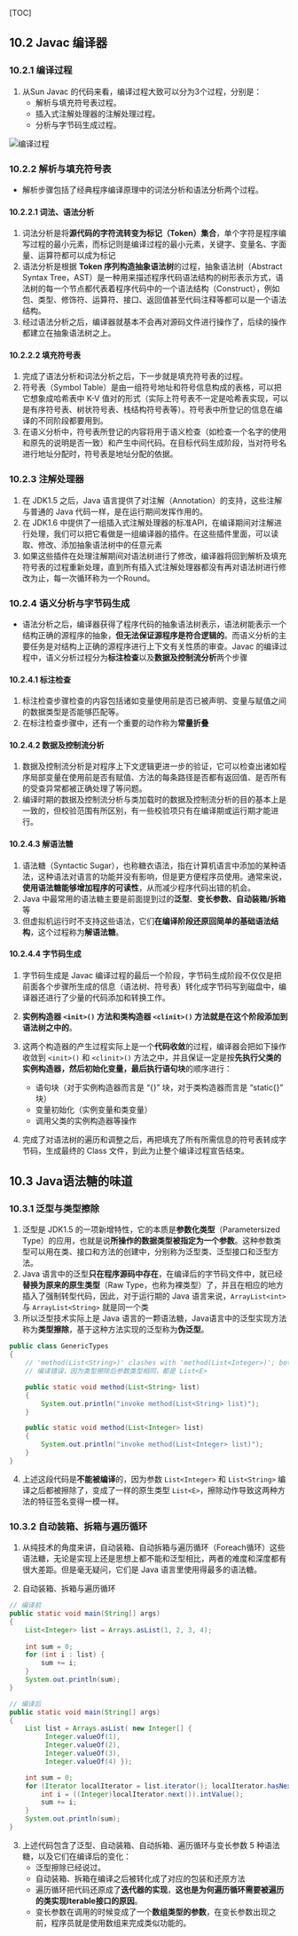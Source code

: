 [TOC]

## 10.2 Javac 编译器

### 10.2.1 编译过程

1. 从Sun Javac 的代码来看，编译过程大致可以分为3个过程，分别是：
    + 解析与填充符号表过程。
    + 插入式注解处理器的注解处理过程。
    + 分析与字节码生成过程。

![编译过程](https://ws3.sinaimg.cn/large/006oCwEfly1g1xivg582sj30s104mtac.jpg)

### 10.2.2 解析与填充符号表
+ 解析步骤包括了经典程序编译原理中的词法分析和语法分析两个过程。

#### 10.2.2.1 词法、语法分析
1. 词法分析是将**源代码的字符流转变为标记（Token）集合**，单个字符是程序编写过程的最小元素，而标记则是编译过程的最小元素，关键字、变量名、字面量、运算符都可以成为标记
2. 语法分析是根据 **Token 序列构造抽象语法树**的过程，抽象语法树（Abstract Syntax Tree，AST）是一种用来描述程序代码语法结构的树形表示方式，语法树的每一个节点都代表着程序代码中的一个语法结构（Construct），例如包、类型、修饰符、运算符、接口、返回值甚至代码注释等都可以是一个语法结构。
3. 经过语法分析之后，编译器就基本不会再对源码文件进行操作了，后续的操作都建立在抽象语法树之上。

#### 10.2.2.2 填充符号表
1. 完成了语法分析和词法分析之后，下一步就是填充符号表的过程。
2. 符号表（Symbol Table）是由一组符号地址和符号信息构成的表格，可以把它想象成哈希表中 K-V 值对的形式（实际上符号表不一定是哈希表实现，可以是有序符号表、树状符号表、栈结构符号表等）。符号表中所登记的信息在编译的不同阶段都要用到。
3. 在语义分析中，符号表所登记的内容将用于语义检查（如检查一个名字的使用和原先的说明是否一致）和产生中间代码。在目标代码生成阶段，当对符号名进行地址分配时，符号表是地址分配的依据。

### 10.2.3 注解处理器
1. 在 JDK1.5 之后，Java 语言提供了对注解（Annotation）的支持，这些注解与普通的 Java 代码一样，是在运行期间发挥作用的。
2. 在 JDK1.6 中提供了一组插入式注解处理器的标准API，在编译期间对注解进行处理，我们可以把它看做是一组编译器的插件。在这些插件里面，可以读取、修改、添加抽象语法树中的任意元素
3. 如果这些插件在处理注解期间对语法树进行了修改，编译器将回到解析及填充符号表的过程重新处理，直到所有插入式注解处理器都没有再对语法树进行修改为止，每一次循环称为一个Round。

### 10.2.4 语义分析与字节码生成
+ 语法分析之后，编译器获得了程序代码的抽象语法树表示，语法树能表示一个结构正确的源程序的抽象，**但无法保证源程序是符合逻辑的**。而语义分析的主要任务是对结构上正确的源程序进行上下文有关性质的审查。Javac 的编译过程中，语义分析过程分为**标注检查**以及**数据及控制流分析**两个步骤

#### 10.2.4.1 标注检查

1. 标注检查步骤检查的内容包括诸如变量使用前是否已被声明、变量与赋值之间的数据类型是否能够匹配等。
2. 在标注检查步骤中，还有一个重要的动作称为**常量折叠**

#### 10.2.4.2 数据及控制流分析

1. 数据及控制流分析是对程序上下文逻辑更进一步的验证，它可以检查出诸如程序局部变量在使用前是否有赋值、方法的每条路径是否都有返回值、是否所有的受查异常都被正确处理了等问题。
2. 编译时期的数据及控制流分析与类加载时的数据及控制流分析的目的基本上是一致的，但校验范围有所区别，有一些校验项只有在编译期或运行期才能进行。

#### 10.2.4.3 解语法糖
1. 语法糖（Syntactic Sugar），也称糖衣语法，指在计算机语言中添加的某种语法，这种语法对语言的功能并没有影响，但是更方便程序员使用。通常来说，**使用语法糖能够增加程序的可读性**，从而减少程序代码出错的机会。
2. Java 中最常用的语法糖主要是前面提到过的**泛型**、**变长参数、自动装箱/拆箱**等
3. 但虚拟机运行时不支持这些语法，它们**在编译阶段还原回简单的基础语法结构**，这个过程称为**解语法糖**。

#### 10.2.4.4 字节码生成
1. 字节码生成是 Javac 编译过程的最后一个阶段，字节码生成阶段不仅仅是把前面各个步骤所生成的信息（语法树、符号表）转化成字节码写到磁盘中，编译器还进行了少量的代码添加和转换工作。
2. **实例构造器 `<init>()` 方法和类构造器 `<clinit>()` 方法就是在这个阶段添加到语法树之中的**。
3. 这两个构造器的产生过程实际上是一个**代码收敛**的过程，编译器会把如下操作收敛到 `<init>()` 和 `<clinit>()` 方法之中，并且保证一定是按**先执行父类的实例构造器，然后初始化变量，最后执行语句块**的顺序进行：
    + 语句块（对于实例构造器而言是 “{}” 块，对于类构造器而言是 “static{}” 块）
    + 变量初始化（实例变量和类变量）
    + 调用父类的实例构造器等操作

4. 完成了对语法树的遍历和调整之后，再把填充了所有所需信息的符号表转成字节码，生成最终的 Class 文件，到此为止整个编译过程宣告结束。

## 10.3 Java语法糖的味道

### 10.3.1 泛型与类型擦除
1. 泛型是 JDK1.5 的一项新增特性，它的本质是**参数化类型**（Parametersized Type）的应用，也就是说**所操作的数据类型被指定为一个参数**。这种参数类型可以用在类、接口和方法的创建中，分别称为泛型类、泛型接口和泛型方法。
2. Java 语言中的泛型**只在程序源码中存在**，在编译后的字节码文件中，就已经**替换为原来的原生类型**（Raw Type，也称为裸类型）了，并且在相应的地方插入了强制转型代码，因此，对于运行期的 Java 语言来说，`ArrayList<int>` 与 `ArrayList<String>` 就是同一个类
3. 所以泛型技术实际上是 Java 语言的一颗语法糖，Java语言中的泛型实现方法称为**类型擦除**，基于这种方法实现的泛型称为**伪泛型**。

```java
public class GenericTypes
{
    // 'method(List<String>)' clashes with 'method(List<Integer>)'; both methods have same erasure
    // 编译错误，因为类型擦除后参数类型相同，都是 List<E>

    public static void method(List<String> list)
    {
        System.out.println("invoke method(List<String> list)");
    }

    public static void method(List<Integer> list)
    {
        System.out.println("invoke method(List<Integer> list)");
    }
}
```

4. 上述这段代码是**不能被编译**的，因为参数 `List<Integer>` 和 `List<String>` 编译之后都被擦除了，变成了一样的原生类型 `List<E>`，擦除动作导致这两种方法的特征签名变得一模一样。


### 10.3.2 自动装箱、拆箱与遍历循环
1. 从纯技术的角度来讲，自动装箱、自动拆箱与遍历循环（Foreach循环）这些语法糖，无论是实现上还是思想上都不能和泛型相比，两者的难度和深度都有很大差距。但是毫无疑问，它们是 Java 语言里使用得最多的语法糖。

2. 自动装箱、拆箱与遍历循环
```java
// 编译前
public static void main(String[] args) 
{
	List<Integer> list = Arrays.asList(1, 2, 3, 4);
	
	int sum = 0;
	for (int i : list) {
		sum += i;
	}
	System.out.println(sum);
}
```

```java
// 编译后
public static void main(String[] args) 
{
	List list = Arrays.asList( new Integer[] {
		 Integer.valueOf(1),
		 Integer.valueOf(2),
		 Integer.valueOf(3),
		 Integer.valueOf(4) });

	int sum = 0;
	for (Iterator localIterator = list.iterator(); localIterator.hasNext(); ) {
		int i = ((Integer)localIterator.next()).intValue();
		sum += i;
	}
	System.out.println(sum);
}
```

3. 上述代码包含了泛型、自动装箱、自动拆箱、遍历循环与变长参数 5 种语法糖，以及它们在编译后的变化：
    + 泛型擦除已经说过。
    + 自动装箱、拆箱在编译之后被转化成了对应的包装和还原方法
    + 遍历循环把代码还原成了**迭代器的实现**，**这也是为何遍历循环需要被遍历的类实现Iterable接口的原因**。
    + 变长参数在调用的时候变成了一个**数组类型的参数**，在变长参数出现之前，程序员就是使用数组来完成类似功能的。
      


